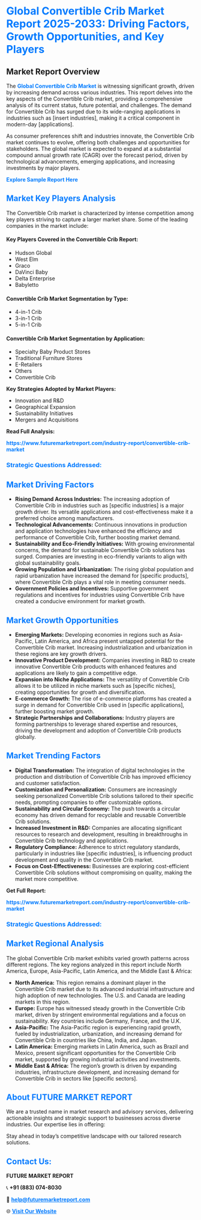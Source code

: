 <h1 style="color: #007BFF;">Global Convertible Crib Market Report 2025-2033: Driving Factors, Growth Opportunities, and Key Players</h1>

<section id="overview">
<h2>Market Report Overview</h2>
<p>The <a href="https://www.futuremarketreport.com/industry-report/convertible-crib-market" style="color: #007BFF; text-decoration: none;"><strong>Global Convertible Crib Market</strong></a> is witnessing significant growth, driven by increasing demand across various industries. This report delves into the key aspects of the Convertible Crib market, providing a comprehensive analysis of its current status, future potential, and challenges. The demand for Convertible Crib has surged due to its wide-ranging applications in industries such as [insert industries], making it a critical component in modern-day [applications].</p>
<p>As consumer preferences shift and industries innovate, the Convertible Crib market continues to evolve, offering both challenges and opportunities for stakeholders. The global market is expected to expand at a substantial compound annual growth rate (CAGR) over the forecast period, driven by technological advancements, emerging applications, and increasing investments by major players.</p>
</section>

<section id="overview">
<p><a href="https://www.futuremarketreport.com/request-sample/reportId=112817" style="color: #007BFF; text-decoration: none;"><strong>Explore Sample Report Here</strong></a></p>
</section>

<section id="key-players">
<h2 style="color: #007BFF;">Market Key Players Analysis</h2>
<p>The Convertible Crib market is characterized by intense competition among key players striving to capture a larger market share. Some of the leading companies in the market include:</p>
<h4>Key Players Covered in the Convertible Crib Report:</h4>
<ul><li>Hudson Global</li><li>West Elm</li><li>Graco</li><li>DaVinci Baby</li><li>Delta Enterprise</li><li>Babyletto</li></ul>
<h4>Convertible Crib Market Segmentation by Type:</h4>
<ul><li>4-in-1 Crib</li><li>3-in-1 Crib</li><li>5-in-1 Crib</li></ul>

<h4>Convertible Crib Market Segmentation by Application:</h4>
<ul><li>Specialty Baby Product Stores</li><li>Traditional Furniture Stores</li><li>E-Retailers</li><li>Others</li><li>Convertible Crib</li></ul>
<p><strong>Key Strategies Adopted by Market Players:</strong></p>
<ul>
<li>Innovation and R&D</li>
<li>Geographical Expansion</li>
<li>Sustainability Initiatives</li>
<li>Mergers and Acquisitions</li>
</ul>
</section>

<section>
<p><strong>Read Full Analysis: </strong></p><a href="https://www.futuremarketreport.com/industry-report/convertible-crib-market" style="color: #007BFF; text-decoration: none;"><strong>https://www.futuremarketreport.com/industry-report/convertible-crib-market</strong></a>
<h3 style="color: #007BFF;">Strategic Questions Addressed:</h3>
</section>

<section id="driving-factors">
<h2 style="color: #007BFF;">Market Driving Factors</h2>
<ul>
<li><strong>Rising Demand Across Industries:</strong> The increasing adoption of Convertible Crib in industries such as [specific industries] is a major growth driver. Its versatile applications and cost-effectiveness make it a preferred choice among manufacturers.</li>
<li><strong>Technological Advancements:</strong> Continuous innovations in production and application technologies have enhanced the efficiency and performance of Convertible Crib, further boosting market demand.</li>
<li><strong>Sustainability and Eco-Friendly Initiatives:</strong> With growing environmental concerns, the demand for sustainable Convertible Crib solutions has surged. Companies are investing in eco-friendly variants to align with global sustainability goals.</li>
<li><strong>Growing Population and Urbanization:</strong> The rising global population and rapid urbanization have increased the demand for [specific products], where Convertible Crib plays a vital role in meeting consumer needs.</li>
<li><strong>Government Policies and Incentives:</strong> Supportive government regulations and incentives for industries using Convertible Crib have created a conducive environment for market growth.</li>
</ul>
</section>

<section id="growth-opportunities">
<h2 style="color: #007BFF;">Market Growth Opportunities</h2>
<ul>
<li><strong>Emerging Markets:</strong> Developing economies in regions such as Asia-Pacific, Latin America, and Africa present untapped potential for the Convertible Crib market. Increasing industrialization and urbanization in these regions are key growth drivers.</li>
<li><strong>Innovative Product Development:</strong> Companies investing in R&D to create innovative Convertible Crib products with enhanced features and applications are likely to gain a competitive edge.</li>
<li><strong>Expansion into Niche Applications:</strong> The versatility of Convertible Crib allows it to be utilized in niche markets such as [specific niches], creating opportunities for growth and diversification.</li>
<li><strong>E-commerce Growth:</strong> The rise of e-commerce platforms has created a surge in demand for Convertible Crib used in [specific applications], further boosting market growth.</li>
<li><strong>Strategic Partnerships and Collaborations:</strong> Industry players are forming partnerships to leverage shared expertise and resources, driving the development and adoption of Convertible Crib products globally.</li>
</ul>
</section>

<section id="trending-factors">
<h2 style="color: #007BFF;">Market Trending Factors</h2>
<ul>
<li><strong>Digital Transformation:</strong> The integration of digital technologies in the production and distribution of Convertible Crib has improved efficiency and customer satisfaction.</li>
<li><strong>Customization and Personalization:</strong> Consumers are increasingly seeking personalized Convertible Crib solutions tailored to their specific needs, prompting companies to offer customizable options.</li>
<li><strong>Sustainability and Circular Economy:</strong> The push towards a circular economy has driven demand for recyclable and reusable Convertible Crib solutions.</li>
<li><strong>Increased Investment in R&D:</strong> Companies are allocating significant resources to research and development, resulting in breakthroughs in Convertible Crib technology and applications.</li>
<li><strong>Regulatory Compliance:</strong> Adherence to strict regulatory standards, particularly in industries like [specific industries], is influencing product development and quality in the Convertible Crib market.</li>
<li><strong>Focus on Cost-Effectiveness:</strong> Businesses are exploring cost-efficient Convertible Crib solutions without compromising on quality, making the market more competitive.</li>
</ul>
</section>

<section>
<p><strong>Get Full Report: </strong></p><a href="https://www.futuremarketreport.com/industry-report/convertible-crib-market" style="color: #007BFF; text-decoration: none;"><strong>https://www.futuremarketreport.com/industry-report/convertible-crib-market</strong></a>
<h3 style="color: #007BFF;">Strategic Questions Addressed:</h3>
</section>


<section id="regional-analysis">
<h2 style="color: #007BFF;">Market Regional Analysis</h2>
<p>The global Convertible Crib market exhibits varied growth patterns across different regions. The key regions analyzed in this report include North America, Europe, Asia-Pacific, Latin America, and the Middle East & Africa:</p>
<ul>
<li><strong>North America:</strong> This region remains a dominant player in the Convertible Crib market due to its advanced industrial infrastructure and high adoption of new technologies. The U.S. and Canada are leading markets in this region.</li>
<li><strong>Europe:</strong> Europe has witnessed steady growth in the Convertible Crib market, driven by stringent environmental regulations and a focus on sustainability. Key countries include Germany, France, and the U.K.</li>
<li><strong>Asia-Pacific:</strong> The Asia-Pacific region is experiencing rapid growth, fueled by industrialization, urbanization, and increasing demand for Convertible Crib in countries like China, India, and Japan.</li>
<li><strong>Latin America:</strong> Emerging markets in Latin America, such as Brazil and Mexico, present significant opportunities for the Convertible Crib market, supported by growing industrial activities and investments.</li>
<li><strong>Middle East & Africa:</strong> The region’s growth is driven by expanding industries, infrastructure development, and increasing demand for Convertible Crib in sectors like [specific sectors].</li>
</ul>
</section>

<footer>
<h2 style="color: #007BFF;">About FUTURE MARKET REPORT</h2>
<p>We are a trusted name in market research and advisory services, delivering actionable insights and strategic support to businesses across diverse industries. Our expertise lies in offering:</p>

<p>Stay ahead in today’s competitive landscape with our tailored research solutions.</p>

<h2 style="color: #007BFF;">Contact Us:</h2>
<p><strong>FUTURE MARKET REPORT</strong></p>
<p>📞 <strong>+91 (883) 074-8030</strong></p>
<p>📧 <strong><a href="mailto:help@futuremarketreport.com" style="color: #007BFF;">help@futuremarketreport.com</a></strong></p>
<p>🌐 <strong><a href="https://www.futuremarketreport.com/" style="color: #007BFF;">Visit Our Website</a></strong></p>
</footer>